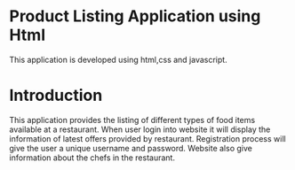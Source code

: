 # Product Listing Application using Html
This application is developed using html,css and javascript.

# Introduction

This application provides the listing of different types of food items available at a restaurant. When user login into website it will display the information of latest offers provided by restaurant. Registration process will give the user a unique username and password. Website also give information about the chefs in the restaurant.
